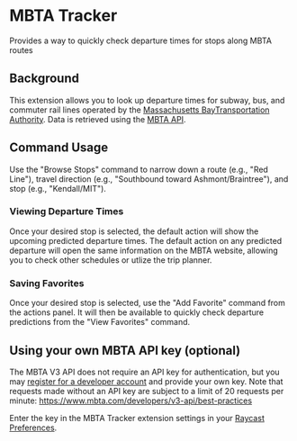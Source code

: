 # MBTA Tracker

Provides a way to quickly check departure times for stops along MBTA routes

## Background

This extension allows you to look up departure times for subway, bus, and commuter rail lines operated by the [Massachusetts BayTransportation Authority](https://www.mbta.com/). Data is retrieved using the [MBTA API](https://api-v3.mbta.com/).

## Command Usage

Use the "Browse Stops" command to narrow down a route (e.g., "Red Line"), travel direction (e.g., "Southbound toward Ashmont/Braintree"), and stop (e.g., "Kendall/MIT").

### Viewing Departure Times

Once your desired stop is selected, the default action will show the upcoming predicted departure times. The default action on any predicted departure will open the same information on the MBTA website, allowing you to check other schedules or utlize the trip planner.

### Saving Favorites
Once your desired stop is selected, use the "Add Favorite" command from the actions panel. It will then be available to quickly check departure predictions from the "View Favorites" command.

## Using your own MBTA API key (optional)

The MBTA V3 API does not require an API key for authentication, but you may [register for a developer account](https://api-v3.mbta.com/register) and provide your own key.
Note that requests made without an API key are subject to a limit of 20 requests per minute: https://www.mbta.com/developers/v3-api/best-practices

Enter the key in the MBTA Tracker extension settings in your [Raycast Preferences](https://manual.raycast.com/preferences).
